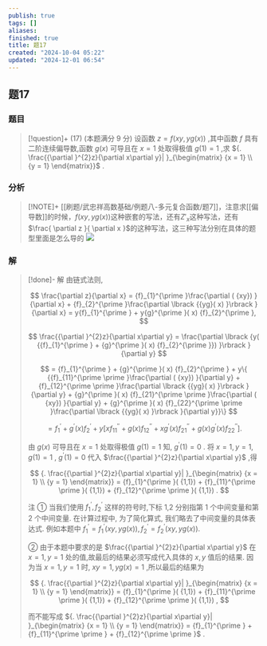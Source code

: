 ```yaml
---
publish: true
tags: []
aliases: 
finished: true
title: 题17
created: "2024-10-04 05:22"
updated: "2024-12-01 06:54"
---
```

## 题17
### 题目
> [!question]+
> (17) (本题满分 9 分)
> 设函数 $z = f( {{xy},{yg}( x) })$ ,其中函数 $f$ 具有二阶连续偏导数,函数 $g( x)$ 可导且在 $x = 1$ 处取得极值 $g( 1)  = 1$ ,求 ${. \frac{{\partial }^{2}z}{\partial x\partial y}| }_{\begin{matrix} {x = 1} \\  {y = 1} \end{matrix}}$ .
### 分析
> [!NOTE]+
> [[刷题/武忠祥高数基础/例题八-多元复合函数/题7]]，注意求[[偏导数]]的时候，$f(xy,yg(x))$这种嵌套的写法，还有$Z'_{x}$这种写法，还有$\frac{ \partial z }{ \partial x }$的这种写法，这三种写法分别在具体的题型里面是怎么导的
> ![](https://img.hwenyi.tech/202411062005584.webp)
### 解
> [!done]-
> 解 由链式法则,
> 
> $$
> \frac{\partial z}{\partial x} = {f}_{1}^{\prime }\frac{\partial ( {xy}) }{\partial x} + {f}_{2}^{\prime }\frac{\partial \lbrack  {{yg}( x) }\rbrack  }{\partial x} = y{f}_{1}^{\prime } + y{g}^{\prime }( x) {f}_{2}^{\prime },
> $$
> 
> $$
> \frac{{\partial }^{2}z}{\partial x\partial y} = \frac{\partial \lbrack  {y( {{f}_{1}^{\prime } + {g}^{\prime }( x) {f}_{2}^{\prime }}) }\rbrack  }{\partial y}
> $$
> 
> $$
> = {f}_{1}^{\prime } + {g}^{\prime }( x) {f}_{2}^{\prime } + y\{  {{f}_{11}^{\prime \prime }\frac{\partial ( {xy}) }{\partial y} + {f}_{12}^{\prime \prime }\frac{\partial \lbrack  {{yg}( x) }\rbrack  }{\partial y} + {g}^{\prime }( x) {f}_{21}^{\prime \prime }\frac{\partial ( {xy}) }{\partial y} + {g}^{\prime }( x) {f}_{22}^{\prime \prime }\frac{\partial \lbrack  {{yg}( x) }\rbrack  }{\partial y}}\}
> $$
> 
> $$
> = {f}_{1}^{\prime } + {g}^{\prime }( x) {f}_{2}^{\prime } + y\lbrack  {x{f}_{11}^{\prime \prime } + g( x) {f}_{12}^{\prime \prime } + x{g}^{\prime }( x) {f}_{21}^{\prime \prime } + g( x) {g}^{\prime }( x) {f}_{22}^{\prime \prime }}\rbrack  \text{.}
> $$
> 
> 由 $g( x)$ 可导且在 $x = 1$ 处取得极值 $g( 1)  = 1$ 知, ${g}^{\prime }( 1)  = 0$ . 将 $x = 1,y = 1,g( 1)  = 1$ , ${g}^{\prime }( 1)  = 0$ 代入 $\frac{{\partial }^{2}z}{\partial x\partial y}$ ,得
> 
> $$
> {. \frac{{\partial }^{2}z}{\partial x\partial y}| }_{\begin{matrix} {x = 1} \\  {y = 1} \end{matrix}} = {f}_{1}^{\prime }( {1,1})  + {f}_{11}^{\prime \prime }( {1,1})  + {f}_{12}^{\prime \prime }( {1,1}) .
> $$
> 
> 注 ① 当我们使用 ${f}_{1}^{\prime },{f}_{2}^{\prime }$ 这样的符号时,下标 1,2 分别指第 1 个中间变量和第 2 个中间变量. 在计算过程中, 为了简化算式, 我们略去了中间变量的具体表达式. 例如本题中 ${f}_{1}^{\prime } = {f}_{1}^{\prime }( {{xy},{yg}( x) }) ,{f}_{2}^{\prime } = {f}_{2}^{\prime }( {{xy},{yg}( x) }) .$
> 
> ② 由于本题中要求的是 $\frac{{\partial }^{2}z}{\partial x\partial y}$ 在 $x = 1,y = 1$ 处的值,故最后的结果必须写成代入具体的 $x,y$ 值后的结果. 因为当 $x = 1,y = 1$ 时, ${xy} = 1,{yg}( x)  = 1$ ,所以最后的结果为
> 
> $$
> {. \frac{{\partial }^{2}z}{\partial x\partial y}| }_{\begin{matrix} {x = 1} \\  {y = 1} \end{matrix}} = {f}_{1}^{\prime }( {1,1})  + {f}_{11}^{\prime \prime }( {1,1})  + {f}_{12}^{\prime \prime }( {1,1}) ,
> $$
> 
> 而不能写成 ${. \frac{{\partial }^{2}z}{\partial x\partial y}| }_{\begin{matrix} {x = 1} \\  {y = 1} \end{matrix}} = {f}_{1}^{\prime } + {f}_{11}^{\prime \prime } + {f}_{12}^{\prime \prime }$ .